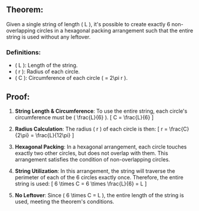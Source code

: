 ## Theorem:
Given a single string of length \( L \), it's possible to create exactly 6 non-overlapping circles in a hexagonal packing arrangement such that the entire string is used without any leftover.

### Definitions:
- \( L \): Length of the string.
- \( r \): Radius of each circle.
- \( C \): Circumference of each circle \( = 2\\pi r \).

## Proof:

1. **String Length & Circumference**: To use the entire string, each circle's circumference must be \( \\frac{L}{6} \).
   \[
   C = \\frac{L}{6}
   \]

2. **Radius Calculation**: The radius \( r \) of each circle is then:
   \[
   r = \\frac{C}{2\\pi} = \\frac{L}{12\\pi}
   \]

3. **Hexagonal Packing**: In a hexagonal arrangement, each circle touches exactly two other circles, but does not overlap with them. This arrangement satisfies the condition of non-overlapping circles.

4. **String Utilization**: In this arrangement, the string will traverse the perimeter of each of the 6 circles exactly once. Therefore, the entire string is used:
   \[
   6 \\times C = 6 \\times \\frac{L}{6} = L
   \]

5. **No Leftover**: Since \( 6 \\times C = L \), the entire length of the string is used, meeting the theorem's conditions.
